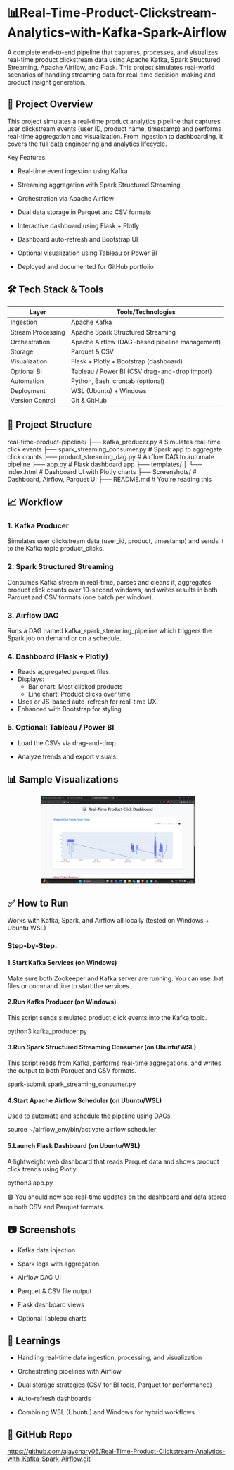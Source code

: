 # 📊Real-Time-Product-Clickstream-Analytics-with-Kafka-Spark-Airflow

A complete end-to-end pipeline that captures, processes, and visualizes real-time product clickstream data using Apache Kafka, Spark Structured Streaming, Apache Airflow, and Flask. This project simulates real-world scenarios of handling streaming data for real-time decision-making and product insight generation.

## 🚀 Project Overview
This project simulates a real-time product analytics pipeline that captures user clickstream events (user ID, product name, timestamp) and performs real-time aggregation and visualization. From ingestion to dashboarding, it covers the full data engineering and analytics lifecycle.

Key Features:
- Real-time event ingestion using Kafka

- Streaming aggregation with Spark Structured Streaming

- Orchestration via Apache Airflow

- Dual data storage in Parquet and CSV formats

- Interactive dashboard using Flask + Plotly

- Dashboard auto-refresh and Bootstrap UI

- Optional visualization using Tableau or Power BI

- Deployed and documented for GitHub portfolio

## 🛠️ Tech Stack & Tools
| Layer             | Tools/Technologies                             |
| ----------------- | ---------------------------------------------- |
| Ingestion         | Apache Kafka                                   |
| Stream Processing | Apache Spark Structured Streaming              |
| Orchestration     | Apache Airflow (DAG-based pipeline management) |
| Storage           | Parquet & CSV                                  |
| Visualization     | Flask + Plotly + Bootstrap (dashboard)         |
| Optional BI       | Tableau / Power BI (CSV drag-and-drop import)  |
| Automation        | Python, Bash, crontab (optional)               |
| Deployment        | WSL (Ubuntu) + Windows                         |
| Version Control   | Git & GitHub                                   |

## 📂 Project Structure

real-time-product-pipeline/
├── kafka_producer.py                  # Simulates real-time click events
├── spark_streaming_consumer.py       # Spark app to aggregate click counts
├── product_streaming_dag.py          # Airflow DAG to automate pipeline
├── app.py                            # Flask dashboard app
├── templates/
│   └── index.html                    # Dashboard UI with Plotly charts
├── Screenshots/                      # Dashboard, Airflow, Parquet UI
├── README.md                         # You're reading this


## 📈 Workflow

### 1. Kafka Producer
Simulates user clickstream data (user_id, product, timestamp) and sends it to the Kafka topic product_clicks.

### 2. Spark Structured Streaming
Consumes Kafka stream in real-time, parses and cleans it, aggregates product click counts over 10-second windows, and writes results in both Parquet and CSV formats (one batch per window).

### 3. Airflow DAG
Runs a DAG named kafka_spark_streaming_pipeline which triggers the Spark job on demand or on a schedule.

### 4. Dashboard (Flask + Plotly)
- Reads aggregated parquet files.
- Displays:
  - Bar chart: Most clicked products
  - Line chart: Product clicks over time
- Uses <meta> or JS-based auto-refresh for real-time UX.
- Enhanced with Bootstrap for styling.

### 5. Optional: Tableau / Power BI

- Load the CSVs via drag-and-drop.

- Analyze trends and export visuals.

## 📊 Sample Visualizations

<p align="center"> <img src="Screenshots/Flask%20With%20BS%20Dashboard1.jpeg" width="70%"> </p>

## ✅ How to Run
Works with Kafka, Spark, and Airflow all locally (tested on Windows + Ubuntu WSL)

### Step-by-Step:
#### 1.Start Kafka Services (on Windows)
Make sure both Zookeeper and Kafka server are running. You can use .bat files or command line to start the services.

#### 2.Run Kafka Producer (on Windows)
This script sends simulated product click events into the Kafka topic.

python3 kafka_producer.py

#### 3.Run Spark Structured Streaming Consumer (on Ubuntu/WSL)
This script reads from Kafka, performs real-time aggregations, and writes the output to both Parquet and CSV formats.

spark-submit spark_streaming_consumer.py

#### 4.Start Apache Airflow Scheduler (on Ubuntu/WSL)
Used to automate and schedule the pipeline using DAGs.

source ~/airflow_env/bin/activate
airflow scheduler

#### 5.Launch Flask Dashboard (on Ubuntu/WSL)
A lightweight web dashboard that reads Parquet data and shows product click trends using Plotly.

python3 app.py



🟢 You should now see real-time updates on the dashboard and data stored in both CSV and Parquet formats.



## 📷 Screenshots

- Kafka data injection

- Spark logs with aggregation

- Airflow DAG UI

- Parquet & CSV file output

- Flask dashboard views
  
- Optional Tableau charts

## 🧠 Learnings

- Handling real-time data ingestion, processing, and visualization

- Orchestrating pipelines with Airflow

- Dual storage strategies (CSV for BI tools, Parquet for performance)

- Auto-refresh dashboards

- Combining WSL (Ubuntu) and Windows for hybrid workflows

## 🔗 GitHub Repo

https://github.com/ajaychary06/Real-Time-Product-Clickstream-Analytics-with-Kafka-Spark-Airflow.git












